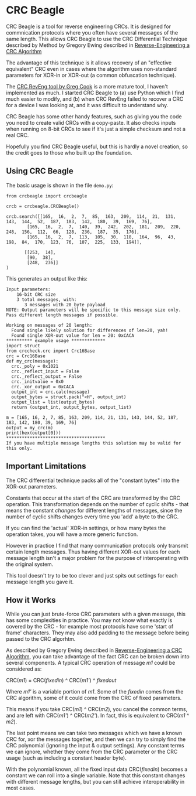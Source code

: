 # CRC Beagle

CRC Beagle is a tool for reverse engineering CRCs. It is designed for commnication protocols where you often have several messages of the same length. This allows CRC Beagle to use the CRC Differential Technique described by Method by Gregory Ewing described in [Reverse-Engineering a CRC Algorithm](http://www.cosc.canterbury.ac.nz/greg.ewing/essays/CRC-Reverse-Engineering.html)

The advantage of this technique is it allows recovery of an "effective equivalent" CRC even in cases where the algorithm uses non-standard parameters for XOR-in or XOR-out (a common obfuscation technique).

The [CRC RevEng tool by Greg Cook](https://reveng.sourceforge.io/) is a more mature tool, I haven't implemented as much. I started CRC Beagle to (a) use Python which I find much easier to modify, and (b) when CRC RevEng failed to recover a CRC for a device I was looking at, and it was difficult to understand why.

CRC Beagle has some other handy features, such as giving you the code you need to create valid CRCs with a copy-paste. It also checks inputs when running on 8-bit CRCs to see if it's just a simple checksum and not a real CRC.

Hopefully you find CRC Beagle useful, but this is hardly a novel creation, so the credit goes to those who built up the foundation.

## Using CRC Beagle

The basic usage is shown in the file `demo.py`:

```
from crcbeagle import crcbeagle

crcb = crcbeagle.CRCBeagle()

crcb.search([[165,  16,  2,  7,  85,  163,  209,  114,  21,  131,  143,  144,  52,  187,  183,  142,  180,  39,  169,  76],
        [165,  16,  2,  7,  140,  39,  242,  202,  181,  209,  220,  248,  156,  112,  66,  128,  236,  187,  35,  176],
        [165,  16,  2,  7,  113,  105,  30,  118,  164,  96,  43,  198,  84,  170,  123,  76,  107,  225,  133,  194]],
        
       [[253,  14],
        [90,  38],
        [248,  236]]
)
```

This generates an output like this:

```
Input parameters:
    16-bit CRC size
    3 total messages, with:
       3 messages with 20 byte payload
NOTE: Output parameters will be specific to this message size only. Pass different length messages if possible.

Working on messages of 20 length:
  Found single likely solution for differences of len=20, yah!
  Found single XOR-out value for len = 20: 0xCACA
********** example usage *************
import struct
from crccheck.crc import Crc16Base
crc = Crc16Base
def my_crc(message):
  crc._poly = 0x1021
  crc._reflect_input = False
  crc._reflect_output = False
  crc._initvalue = 0x0
  crc._xor_output = 0xCACA
  output_int = crc.calc(message)
  output_bytes = struct.pack("<H", output_int)
  output_list = list(output_bytes)
  return (output_int, output_bytes, output_list)

m = [165, 16, 2, 7, 85, 163, 209, 114, 21, 131, 143, 144, 52, 187, 183, 142, 180, 39, 169, 76]
output = my_crc(m)
print(hex(output[0]))
**************************************
If you have multiple message lengths this solution may be valid for this only.
```

## Important Limitations

The CRC differential technique packs all of the "constant bytes" into the  XOR-out parameters.

Constants that occur at the start of the CRC are transformed by the CRC operation. This transformation depends on the number of cyclic shifts - that means the constant *changes* for different lengths of messages, since the number of cyclic shifts changes every time you 'add' a byte to the CRC.

If you can find the 'actual' XOR-in settings, or how many bytes the operation takes, you will have a more generic function.

However in practice I find that many communication protocols only transmit certain length messages. Thus having different XOR-out values for each message length isn't a major problem for the purpose of interoperating with the original system.

This tool doesn't try to be too clever and just spits out settings for each message length you gave it.

## How it Works

While you can just brute-force CRC parameters with a given message, this has some complexities in practice. You may not know what exactly is covered by the CRC - for example most protocols have some 'start of frame' characters. They may also add padding to the message before being passed to the CRC algorhtm.

As described by Gregory Ewing described in [Reverse-Engineering a CRC Algorithm](http://www.cosc.canterbury.ac.nz/greg.ewing/essays/CRC-Reverse-Engineering.html), you can take advantage of the fact CRC can be broken down into several components. A typical CRC operation of message *m1* could be considered as:

CRC(*m1*) = CRC(*fixedin*) ^ CRC(*m1'*) ^ *fixedout*

Where *m1'* is a variable portion of *m1*. Some of the *fixedin* comes from the CRC algorithm, some of it could come from the CRC of fixed parameters.

This means if you take CRC(*m1*) ^ CRC(*m2*), you cancel the common terms, and are left with CRC(*m1'*) ^ CRC(*m2'*). In fact, this is equivalent to CRC(*m1* ^ *m2*).

The last point means we can take two messages which we have a known CRC for, xor the messages together, and then we can try to simply find the CRC polynomial (ignoring the input & output settings). Any constant terms we can ignore, whether they come from the CRC parameter or the CRC usage (such as including a constant header byte).

With the polynomial known, all the fixed input data CRC(*fixedin*) becomes a constant we can roll into a single variable. Note that this constant changes with different message lengths, but you can still achieve interoperability in most cases.

